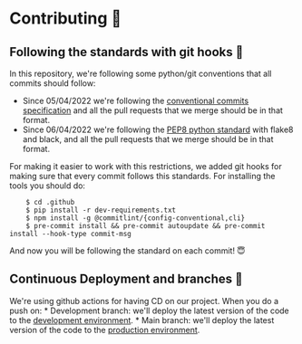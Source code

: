 # Contributing 👫

## Following the standards with git hooks 🌲
In this repository, we're following some python/git conventions that all commits should follow:
 * Since 05/04/2022 we're following the [conventional commits specification](https://www.conventionalcommits.org/en/v1.0.0/) and all the pull requests that we merge should be in that format.
 * Since 06/04/2022 we're following the [PEP8 python standard](https://peps.python.org/pep-0008/) with flake8 and black, and all the pull requests that we merge should be in that format.
 
For making it easier to work with this restrictions, we added git hooks for making sure that every commit follows this standards. For installing the tools you should do:

```
    $ cd .github
    $ pip install -r dev-requirements.txt
    $ npm install -g @commitlint/{config-conventional,cli}
    $ pre-commit install && pre-commit autoupdate && pre-commit install --hook-type commit-msg
```

And now you will be following the standard on each commit! 😇

## Continuous Deployment and branches 📌
We're using github actions for having CD on our project. When you do a push on:
    * Development branch: we'll deploy the latest version of the code to the [development environment](https://spamnumberfilter-dev.herokuapp.com/).
    * Main branch: we'll deploy the latest version of the code to the [production environment](https://spamnumberfilter.herokuapp.com/).
